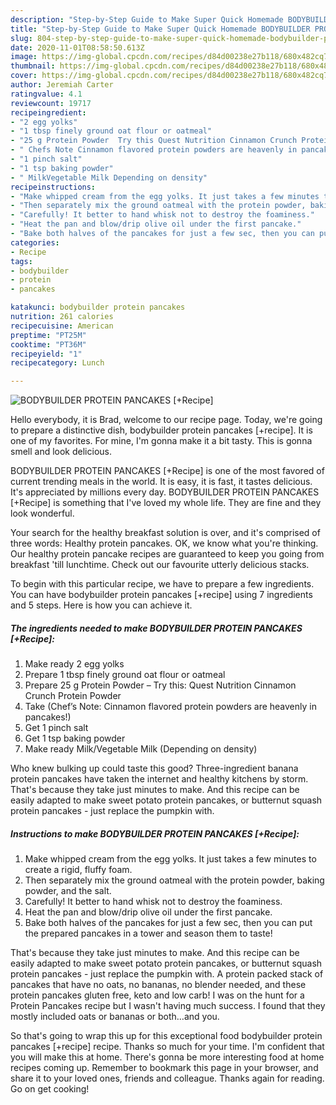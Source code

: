 ```yaml
---
description: "Step-by-Step Guide to Make Super Quick Homemade BODYBUILDER PROTEIN PANCAKES [+Recipe]"
title: "Step-by-Step Guide to Make Super Quick Homemade BODYBUILDER PROTEIN PANCAKES [+Recipe]"
slug: 804-step-by-step-guide-to-make-super-quick-homemade-bodybuilder-protein-pancakes-recipe
date: 2020-11-01T08:58:50.613Z
image: https://img-global.cpcdn.com/recipes/d84d00238e27b118/680x482cq70/bodybuilder-protein-pancakes-recipe-recipe-main-photo.jpg
thumbnail: https://img-global.cpcdn.com/recipes/d84d00238e27b118/680x482cq70/bodybuilder-protein-pancakes-recipe-recipe-main-photo.jpg
cover: https://img-global.cpcdn.com/recipes/d84d00238e27b118/680x482cq70/bodybuilder-protein-pancakes-recipe-recipe-main-photo.jpg
author: Jeremiah Carter
ratingvalue: 4.1
reviewcount: 19717
recipeingredient:
- "2 egg yolks"
- "1 tbsp finely ground oat flour or oatmeal"
- "25 g Protein Powder  Try this Quest Nutrition Cinnamon Crunch Protein Powder"
- " Chefs Note Cinnamon flavored protein powders are heavenly in pancakes"
- "1 pinch salt"
- "1 tsp baking powder"
- " MilkVegetable Milk Depending on density"
recipeinstructions:
- "Make whipped cream from the egg yolks. It just takes a few minutes to create a rigid, fluffy foam."
- "Then separately mix the ground oatmeal with the protein powder, baking powder, and the salt."
- "Carefully! It better to hand whisk not to destroy the foaminess."
- "Heat the pan and blow/drip olive oil under the first pancake."
- "Bake both halves of the pancakes for just a few sec, then you can put the prepared pancakes in a tower and season them to taste!"
categories:
- Recipe
tags:
- bodybuilder
- protein
- pancakes

katakunci: bodybuilder protein pancakes 
nutrition: 261 calories
recipecuisine: American
preptime: "PT25M"
cooktime: "PT36M"
recipeyield: "1"
recipecategory: Lunch

---
```



![BODYBUILDER PROTEIN PANCAKES [+Recipe]](https://img-global.cpcdn.com/recipes/d84d00238e27b118/680x482cq70/bodybuilder-protein-pancakes-recipe-recipe-main-photo.jpg)

Hello everybody, it is Brad, welcome to our recipe page. Today, we're going to prepare a distinctive dish, bodybuilder protein pancakes [+recipe]. It is one of my favorites. For mine, I'm gonna make it a bit tasty. This is gonna smell and look delicious.

BODYBUILDER PROTEIN PANCAKES [+Recipe] is one of the most favored of current trending meals in the world. It is easy, it is fast, it tastes delicious. It's appreciated by millions every day. BODYBUILDER PROTEIN PANCAKES [+Recipe] is something that I've loved my whole life. They are fine and they look wonderful.

Your search for the healthy breakfast solution is over, and it&#39;s comprised of three words: Healthy protein pancakes. OK, we know what you&#39;re thinking. Our healthy protein pancake recipes are guaranteed to keep you going from breakfast &#39;till lunchtime. Check out our favourite utterly delicious stacks.


To begin with this particular recipe, we have to prepare a few ingredients. You can have bodybuilder protein pancakes [+recipe] using 7 ingredients and 5 steps. Here is how you can achieve it.

<!--inarticleads1-->

##### The ingredients needed to make BODYBUILDER PROTEIN PANCAKES [+Recipe]:

1. Make ready 2 egg yolks
1. Prepare 1 tbsp finely ground oat flour or oatmeal
1. Prepare 25 g Protein Powder – Try this: Quest Nutrition Cinnamon Crunch Protein Powder
1. Take  (Chef’s Note: Cinnamon flavored protein powders are heavenly in pancakes!)
1. Get 1 pinch salt
1. Get 1 tsp baking powder
1. Make ready  Milk/Vegetable Milk (Depending on density)


Who knew bulking up could taste this good? Three-ingredient banana protein pancakes have taken the internet and healthy kitchens by storm. That&#39;s because they take just minutes to make. And this recipe can be easily adapted to make sweet potato protein pancakes, or butternut squash protein pancakes - just replace the pumpkin with. 

<!--inarticleads2-->

##### Instructions to make BODYBUILDER PROTEIN PANCAKES [+Recipe]:

1. Make whipped cream from the egg yolks. It just takes a few minutes to create a rigid, fluffy foam.
1. Then separately mix the ground oatmeal with the protein powder, baking powder, and the salt.
1. Carefully! It better to hand whisk not to destroy the foaminess.
1. Heat the pan and blow/drip olive oil under the first pancake.
1. Bake both halves of the pancakes for just a few sec, then you can put the prepared pancakes in a tower and season them to taste!


That&#39;s because they take just minutes to make. And this recipe can be easily adapted to make sweet potato protein pancakes, or butternut squash protein pancakes - just replace the pumpkin with. A protein packed stack of pancakes that have no oats, no bananas, no blender needed, and these protein pancakes gluten free, keto and low carb! I was on the hunt for a Protein Pancakes recipe but I wasn&#39;t having much success. I found that they mostly included oats or bananas or both…and you. 

So that's going to wrap this up for this exceptional food bodybuilder protein pancakes [+recipe] recipe. Thanks so much for your time. I'm confident that you will make this at home. There's gonna be more interesting food at home recipes coming up. Remember to bookmark this page in your browser, and share it to your loved ones, friends and colleague. Thanks again for reading. Go on get cooking!

